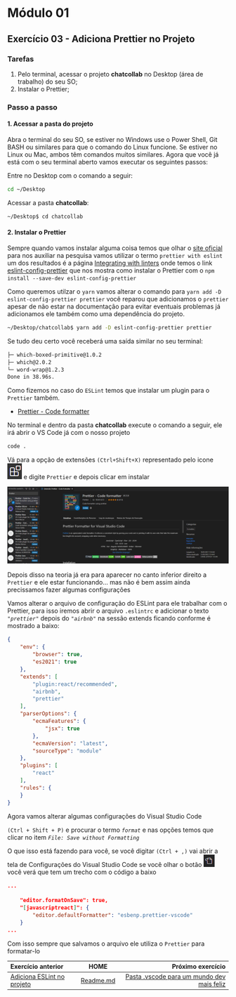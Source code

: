 # Módulo 01

## Exercício 03 - Adiciona Prettier no Projeto

### Tarefas
1. Pelo terminal, acessar o projeto **chatcollab** no Desktop (área de trabalho) do seu SO;
2. Instalar o Prettier;

### Passo a passo
#### 1. Acessar a pasta do projeto

Abra o terminal do seu SO, se estiver no Windows use o Power Shell, Git BASH ou similares para que o comando do Linux funcione. Se estiver no Linux ou Mac, ambos têm comandos muitos similares. Agora que você já está com o seu terminal aberto vamos executar os seguintes passos:

Entre no Desktop com o comando a seguir:
```bash
cd ~/Desktop
```

Acessar a pasta **chatcollab**:
```bash
~/Desktop$ cd chatcollab
```

#### 2. Instalar o Prettier

Sempre quando vamos instalar alguma coisa temos que olhar o [site oficial](https://prettier.io/) para nos auxiliar na pesquisa vamos utilizar o termo `prettier with eslint` um dos resultados é a página [Integrating with linters](https://prettier.io/docs/en/integrating-with-linters.html) onde temos o link [eslint-config-prettier](https://github.com/prettier/eslint-config-prettier) que nos mostra como instalar o Prettier com o `npm install --save-dev eslint-config-prettier`

Como queremos utilzar o `yarn` vamos alterar o comando para  `yarn add -D eslint-config-prettier prettier` você reparou que adicionamos o `prettier` apesar de não estar na documentação para evitar eventuais problemas já adicionamos ele também como uma dependência do projeto.

```bash
~/Desktop/chatcollab$ yarn add -D eslint-config-prettier prettier
```

Se tudo deu certo você receberá uma saída similar no seu terminal:

```bash
├─ which-boxed-primitive@1.0.2
├─ which@2.0.2
└─ word-wrap@1.2.3
Done in 38.96s.
```

Como fizemos no caso do `ESLint` temos que instalar um plugin para o `Prettier` também.

- [Prettier - Code formatter](https://marketplace.visualstudio.com/items?itemName=esbenp.prettier-vscode)

No terminal e dentro da pasta **chatcollab** execute o comando a seguir, ele irá abrir o VS Code já com o nosso projeto

```bash
code .
```

Vá para a opção de extensões `(Ctrl+Shift+X)` representado pelo icone ![extensions-icon](img/ico-extensions-vscode.png) e digite `Prettier` e depois clicar em instalar

![print da extensão prettier](img/prettier.png)

Depois disso na teoria já era para aparecer no canto inferior direito a `Prettier` e ele estar funcionando... mas não é bem assim ainda precissamos fazer algumas configurações

Vamos alterar o arquivo de configuração do ESLint para ele trabalhar com o Prettier, para isso iremos abrir o arquivo `.eslintrc` e adicionar o texto *`"prettier"`* depois do *`"airbnb"`* na sessão extends ficando conforme é mostrado a baixo:
```JSON
{
    "env": {
        "browser": true,
        "es2021": true
    },
    "extends": [
        "plugin:react/recommended",
        "airbnb",
        "prettier"
    ],
    "parserOptions": {
        "ecmaFeatures": {
            "jsx": true
        },
        "ecmaVersion": "latest",
        "sourceType": "module"
    },
    "plugins": [
        "react"
    ],
    "rules": {
    }
}
```

Agora vamos alterar algumas configurações do Visual Studio Code

`(Ctrl + Shift + P)` e procurar o termo *`format`* e nas opções temos que clicar no item *`File: Save without Formatting`*

O que isso está fazendo para você, se você digitar `(Ctrl + ,)` vai abrir a tela de Configurações do Visual Studio Code se você olhar o botão ![abrir configuração JSON](img/ico-config-json-vscode.png) você verá que tem um trecho com o código a baixo

```JSON
...

    "editor.formatOnSave": true,
    "[javascriptreact]": {
        "editor.defaultFormatter": "esbenp.prettier-vscode"
    }
...
```

Com isso sempre que salvamos o arquivo ele utiliza o `Prettier` para formatar-lo

|Exercício anterior| HOME |Próximo exercício|
|:-|:----:|----------------:|
|[Adiciona ESLint no projeto](modulo-01-exercicio-02.md)|[Readme.md](README.md)|[Pasta .vscode para um mundo dev mais feliz](modulo-01-exercicio-04.md)|